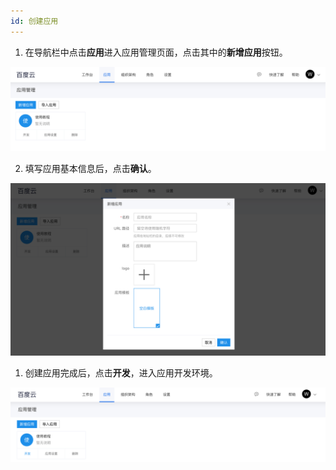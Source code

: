 ```yaml
---
id: 创建应用
---
```


1. 在导航栏中点击**应用**进入应用管理页面，点击其中的**新增应用**按钮。

![image](/img/快速入门/创建应用/create-app.png)

2. 填写应用基本信息后，点击**确认**。

![image](/img/快速入门/创建应用/create-app-name.png)

1. 创建应用完成后，点击**开发**，进入应用开发环境。

![image](/img/快速入门/创建应用/app-dev.png)
